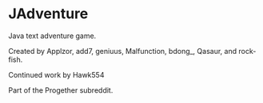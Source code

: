 JAdventure
==============================================

Java text adventure game.

Created by Applzor, add7, geniuus, Malfunction, bdong_, Qasaur, and rock-fish.

Continued work by Hawk554

Part of the Progether subreddit.
